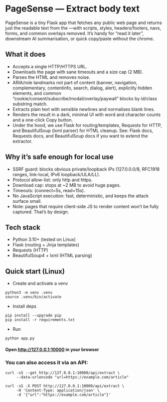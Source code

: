 # PageSense — Extract body text

PageSense is a tiny Flask app that fetches any public web page and returns just the readable text from the <body>—with scripts, styles, headers/footers, navs, forms, and common overlays removed. It’s handy for “read it later”, downstream AI summarisation, or quick copy/paste without the chrome.

## What it does

- Accepts a single HTTP/HTTPS URL. 
- Downloads the page with sane timeouts and a size cap (2 MB). 
- Parses the HTML and removes noise.
- ARIA/role landmarks not part of content (banner, navigation, complementary, contentinfo, search, dialog, alert), explicitly hidden elements, and common “cookie/consent/subscribe/modal/overlay/paywall” blocks by id/class substring match. 
- Extracts plain text with sensible newlines and normalises blank lines. 
- Renders the result in a dark, minimal UI with word and character counts and a one-click Copy button. 
- Under the hood, we use Flask for routing/templates, Requests for HTTP, and BeautifulSoup (lxml parser) for HTML cleanup. See: Flask docs, Requests docs, and BeautifulSoup docs if you want to extend the extractor.

## Why it’s safe enough for local use
- SSRF guard: blocks obvious private/loopback IPs (127.0.0.0/8, RFC1918 ranges, link-local, IPv6 loopback/ULA/LL). 
- Protocol allow-list: only http and https. 
- Download cap: stops at ~2 MB to avoid huge pages. 
- Timeouts: (connect=5s, read=15s). 
- No JavaScript execution: fast, deterministic, and keeps the attack surface small. 
- Note: pages that require client-side JS to render content won’t be fully captured. That’s by design.

## Tech stack
- Python 3.10+ (tested on Linux)
- Flask (routing + Jinja templates)
- Requests (HTTP)
- BeautifulSoup4 + lxml (HTML parsing)

## Quick start (Linux)
- Create and activate a venv
```
python3 -m venv .venv
source .venv/bin/activate
```
- Install deps
```
pip install --upgrade pip
pip install -r requirements.txt
```
- Run
```
python app.py
```
#### Open http://127.0.0.1:10000 in your browser

### **You can also access it via an API:**

```
curl -sS --get http://127.0.0.1:10000/api/extract \
     --data-urlencode "url=https://example.com/article"
```

```
curl -sS -X POST http://127.0.0.1:10000/api/extract \
     -H 'Content-Type: application/json' \
     -d '{"url":"https://example.com/article"}'
```